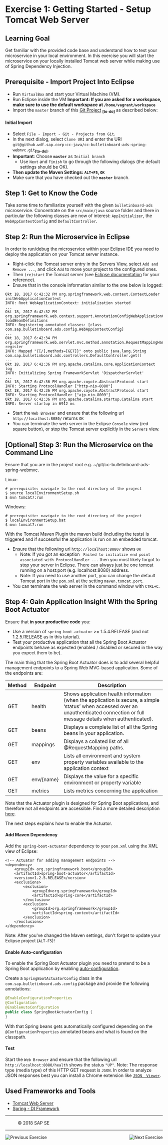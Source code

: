 Exercise 1: Getting Started - Setup Tomcat Web Server 
====================================================

## Learning Goal
Get familiar with the provided code base and understand how to test your microservice in your local environment. In this exercise you will start the microservice on your locally installed Tomcat web server while making use of Spring Dependency Injection.

## Prerequisite - Import Project Into Eclipse

- Run `VirtualBox` and start your Virtual Machine (VM).
- Run Eclipse inside the VM **Important: If you are asked for a workspace, make sure to use the default workspace at `/home/vagrant/workspace`**
- Import the `master` branch of this [Git Project](https://github.wdf.sap.corp/cc-java/cc-bulletinboard-ads-spring-webmvc/tree/master) <sub><b>[to-do]</b></sub> as described below:

#### Initial Import
- Select `File - Import - Git - Projects from Git`. 
- In the next dialog, select `Clone URI` and enter the URI `git@github.wdf.sap.corp:cc-java/cc-bulletinboard-ads-spring-webmvc.git`<sub><b>[to-do]</b></sub>.
- **Important**: Choose **`master`** as `Initial branch`
    - Use `Next` and `Finish` to go through the following dialogs (the default settings should be OK).
- **Then update the Maven Settings: `ALT+F5`, `OK`**
- Make sure that you have checked out the **`master`** branch.

## Step 1: Get to Know the Code
Take some time to familiarize yourself with the given `bulletinboard-ads` microservice. Concentrate on the `src/main/java` source folder and there in particular the following classes are now of interest: `AppInitializer`, the `WebAppContextConfig` and `DefaultController`.

## Step 2: Run the Microservice in Eclipse

In order to run/debug the microservice within your Eclipse IDE you need to deploy the application on your Tomcat server instance. 

- Right-click the Tomcat server entry in the Servers View, select `Add and Remove ...`, and click `Add` to move your project to the configured ones. 
- Then `(re)start` the Tomcat server
(see [Eclipse documentation](http://help.eclipse.org/luna/index.jsp?topic=%2Forg.eclipse.stardust.docs.wst%2Fhtml%2Fwst-integration%2Fconfiguration.html) for your reference).
- Ensure that in the console information similar to the one below is logged:
~~~
Okt 18, 2017 6:42:32 PM org.springframework.web.context.ContextLoader initWebApplicationContext
INFO: Root WebApplicationContext: initialization started
...
Okt 18, 2017 6:42:32 PM org.springframework.web.context.support.AnnotationConfigWebApplicationContext loadBeanDefinitions
INFO: Registering annotated classes: [class com.sap.bulletinboard.ads.config.WebAppContextConfig]
...
Okt 18, 2017 6:42:34 PM org.springframework.web.servlet.mvc.method.annotation.RequestMappingHandlerMapping register
INFO: Mapped "{[/],methods=[GET]}" onto public java.lang.String com.sap.bulletinboard.ads.controllers.DefaultController.get()
...
Okt 18, 2017 6:42:36 PM org.apache.catalina.core.ApplicationContext log
INFO: Initializing Spring FrameworkServlet 'DispatcherServlet'
...
Okt 18, 2017 6:42:36 PM org.apache.coyote.AbstractProtocol start
INFO: Starting ProtocolHandler ["http-nio-8080"]
Okt 18, 2017 6:42:36 PM org.apache.coyote.AbstractProtocol start
INFO: Starting ProtocolHandler ["ajp-nio-8009"]
Okt 18, 2017 6:42:36 PM org.apache.catalina.startup.Catalina start
INFO: Server startup in 6912 ms
~~~
- Start the `Web Browser` and ensure that the following url `http://localhost:8080/` returns `OK`
- You can terminate the web server in the Eclipse `Console` view (red square button), or stop the Tomcat server explicitly in the `Servers` view.

## [Optional] Step 3: Run the Microservice on the Command Line 
Ensure that you are in the project root e.g. ~/git/cc-bulletinboard-ads-spring-webmvc.

Linux:
```
# prerequisite: navigate to the root directory of the project
$ source localEnvironmentSetup.sh
$ mvn tomcat7:run
```

Windows:
```
# prerequisite: navigate to the root directory of the project
$ localEnvironmentSetup.bat
$ mvn tomcat7:run
```

With the Tomcat Maven Plugin the maven build (including the tests) is triggered and if successful the application is run on an embedded tomcat.
- Ensure that the following url `http://localhost:8080/` shows `OK`  
  - Note: If you got an exception ` Failed to initialize end point associated with ProtocolHandler ...` then you most likely forgot to stop your server in Eclipse. There can always just be one tomcat running on a host:port (e.g. localhost:8080) address.
  - Note: If you need to use another port, you can change the default Tomcat port in the `pom.xml` at the setting `maven.tomcat.port`.
- You can terminate the web server in the command window with `CTRL+C`.

## Step 4: Gain Application Insight With the Spring Boot Actuator
Ensure that **in your productive code** you:
- Use a version of `spring-boot-actuator` >= 1.5.4.RELEASE (and not 1.2.5.RELEASE as in this tutorial).
- Test your productive application that all the Spring Boot Actuator endpoints behave as expected (enabled / disabled or secured in the way you expect them to be).

The main thing that the Spring Boot Actuator does is to add several helpful management endpoints to a Spring Web MVC-based application. Some of the endpoints are:

Method      |  Endpoint   | Description
----------- | ----------- | -------------------------
 GET        | health      | Shows application health information (when the application is secure, a simple ‘status’ when accessed over an unauthenticated connection or full message details when authenticated).
 GET        | beans       | Displays a complete list of all the Spring beans in your application. 
 GET        | mappings    | Displays a collated list of all @RequestMapping paths.
 GET        | env         | Lists all environment and system property variables available to the application context
 GET        | env/{name}  | Displays the value for a specific environment or property variable
 GET        | metrics     | Lists metrics concerning the application 

Note that the Actuator plugin is designed for Spring Boot applications, and therefore not all endpoints are accessible. Find a more detailed description [here](https://github.com/spring-projects/spring-boot/blob/master/spring-boot-docs/src/main/asciidoc/production-ready-features.adoc).

The next steps explains how to enable the Actuator.

#### Add Maven Dependency
Add the `spring-boot-actuator` dependency to your `pom.xml` using the XML view of Eclipse:
```
<!-- Actuator for adding management endpoints -->
<dependency>
	<groupId> org.springframework.boot</groupId>
	<artifactId>spring-boot-actuator</artifactId>
	<version>1.2.5.RELEASE</version>
	<exclusions>
		<exclusion>
			<groupId>org.springframework</groupId>
			<artifactId>spring-core</artifactId>
		</exclusion>
		<exclusion>
			<groupId>org.springframework</groupId>
			<artifactId>spring-context</artifactId>
		</exclusion>
	</exclusions>
</dependency>
```
Note: After you've changed the Maven settings, don't forget to update your Eclipse project (`ALT-F5`)! 

#### Enable Auto-configuration 
To enable the Spring Boot Actuator plugin you need to pretend to be a Spring Boot application by enabling [auto-configuration](http://docs.spring.io/spring-boot/docs/current/reference/html/using-boot-auto-configuration.html).

Create a `SpringBootActuatorConfig` class in the `com.sap.bulletinboard.ads.config` package and provide the following annotations:
```Java
@EnableConfigurationProperties
@Configuration
@EnableAutoConfiguration
public class SpringBootActuatorConfig {
}
```
With that Spring beans gets automatically configured depending on the `@ConfigurationProperties` annotated beans and what is found on the classpath.

#### Test
Start the `Web Browser` and ensure that the following url `http://localhost:8080/health` shows the status `"UP"`. Note: The response type (media type) of this HTTP GET request is `JSON`. 
In order to analyze JSON responses best you can install a Chrome extension like [`JSON  Viewer`](https://chrome.google.com/webstore/detail/json-viewer/gbmdgpbipfallnflgajpaliibnhdgobh?utm_source=chrome-app-launcher-info-dialog).

## Used Frameworks and Tools
- [Tomcat Web Server](http://tomcat.apache.org/)
- [Spring - DI Framework](https://github.com/spring-projects/spring-framework)

***
<dl>
  <dd>
  <div class="footer">&copy; 2018 SAP SE</div>
  </dd>
</dl>
<hr>
<a href="">
  <img align="left" alt="Previous Exercise">
</a>
<a href="Exercise_2_HelloWorldResource.md">
  <img align="right" alt="Next Exercise">
</a>
